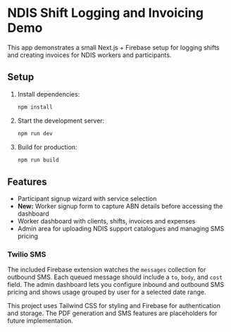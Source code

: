 # NDIS Shift Logging and Invoicing Demo

This app demonstrates a small Next.js + Firebase setup for logging shifts and creating invoices for NDIS workers and participants.

## Setup

1. Install dependencies:
   ```bash
   npm install
   ```
2. Start the development server:
   ```bash
   npm run dev
   ```
3. Build for production:
   ```bash
   npm run build
   ```

## Features

- Participant signup wizard with service selection
- **New:** Worker signup form to capture ABN details before accessing the dashboard
- Worker dashboard with clients, shifts, invoices and expenses
- Admin area for uploading NDIS support catalogues and managing SMS pricing

### Twilio SMS

The included Firebase extension watches the `messages` collection for outbound
SMS. Each queued message should include a `to`, `body`, and `cost` field. The
admin dashboard lets you configure inbound and outbound SMS pricing and shows
usage grouped by user for a selected date range.

This project uses Tailwind CSS for styling and Firebase for authentication and storage. The PDF generation and SMS features are placeholders for future implementation.
